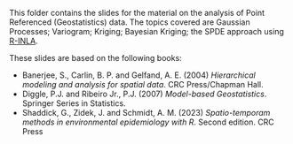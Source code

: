 This folder contains the slides for the material on the analysis of Point Referenced (Geostatistics) data. 
The topics covered are Gaussian Processes; Variogram; Kriging; Bayesian Kriging; the SPDE approach using [R-INLA](https://www.r-inla.org/).

These slides are based on the following books:

- Banerjee, S., Carlin, B. P. and Gelfand, A. E. (2004) _Hierarchical modeling and analysis for spatial data_. CRC Press/Chapman Hall.
- Diggle, P.J. and Ribeiro Jr., P.J. (2007) _Model-based Geostatistics_. Springer Series in Statistics.
- Shaddick, G., Zidek, J. and Schmidt, A. M. (2023) _Spatio-temporam methods in environmental epidemiology with R_. Second edition. CRC Press
